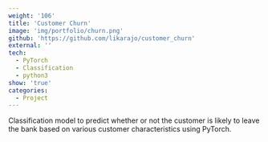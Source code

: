 ```yaml
---
weight: '106'
title: 'Customer Churn'
image: 'img/portfolio/churn.png'
github: 'https://github.com/likarajo/customer_churn'
external: ''
tech:
  - PyTorch
  - Classification
  - python3
show: 'true'
categories:
  - Project
---
```


Classification model to predict whether or not the customer is likely to leave the bank based on various customer characteristics using PyTorch.